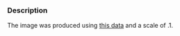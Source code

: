 ### Description

The image was produced using [this data](https://raw.githubusercontent.com/lorensen/VTKWikiExamples/master/Testing/Data/cowHead.vtp) and a scale of .1.
